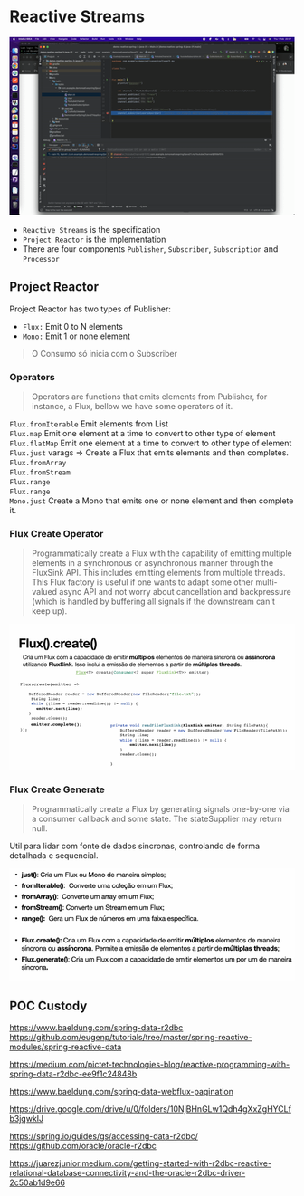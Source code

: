 # Reactive Streams

![](./debug.gif)

- `Reactive Streams` is the specification    
- `Project Reactor` is the implementation   
- There are four components `Publisher`, `Subscriber`, `Subscription` and `Processor`

## Project Reactor

Project Reactor has two types of Publisher:

- `Flux:` Emit 0 to N elements
- `Mono:` Emit 1 or none element

> O Consumo só inicia com o Subscriber

### Operators

> Operators are functions that emits elements from Publisher, 
>  for instance, a Flux, bellow we have some operators of it.  

`Flux.fromIterable` Emit elements from List<T>   
`Flux.map` Emit one element at a time to convert to other type of element   
`Flux.flatMap` Emit one element at a time to convert to other type of element   
`Flux.just` varags => Create a Flux that emits elements and then completes.      
`Flux.fromArray`   
`Flux.fromStream`   
`Flux.range`   
`Flux.range`      
`Mono.just` Create a Mono that emits one or none element and then complete it.   
   
### Flux Create Operator

> Programmatically create a Flux with the capability of emitting multiple elements in a synchronous or asynchronous manner through the FluxSink API. This includes emitting elements from multiple threads.
>  This Flux factory is useful if one wants to adapt some other multi-valued async API and not worry about cancellation and backpressure (which is handled by buffering all signals if the downstream can't keep up).

![img.png](flux-create-operator.png)

### Flux Create Generate

> Programmatically create a Flux by generating signals 
>  one-by-one via a consumer callback and some state. 
> The stateSupplier may return null.

Util para lidar com fonte de dados sincronas,
controlando de forma detalhada e sequencial.

![img.png](img.png)





## POC Custody


https://www.baeldung.com/spring-data-r2dbc
https://github.com/eugenp/tutorials/tree/master/spring-reactive-modules/spring-reactive-data

https://medium.com/pictet-technologies-blog/reactive-programming-with-spring-data-r2dbc-ee9f1c24848b

https://www.baeldung.com/spring-data-webflux-pagination

https://drive.google.com/drive/u/0/folders/10NjBHnGLw1Qdh4gXxZgHYCLfb3jqwkIJ

https://spring.io/guides/gs/accessing-data-r2dbc/
https://github.com/oracle/oracle-r2dbc

https://juarezjunior.medium.com/getting-started-with-r2dbc-reactive-relational-database-connectivity-and-the-oracle-r2dbc-driver-2c50ab1d9e66
